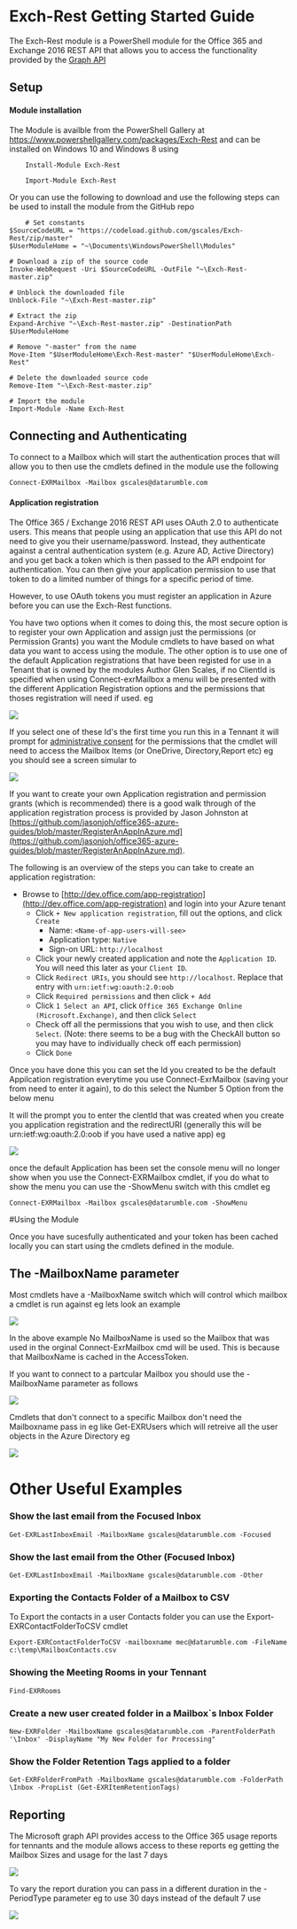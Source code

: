 # Exch-Rest Getting Started Guide
The Exch-Rest module is a PowerShell module for the Office 365 and Exchange 2016 REST API that allows you to access the functionality provided by the [Graph API](https://developer.microsoft.com/en-us/graph) 

## Setup

#### Module installation

The Module is availble from the PowerShell Gallery at https://www.powershellgallery.com/packages/Exch-Rest and can be installed on Windows 10 and Windows 8 using 

        Install-Module Exch-Rest

        Import-Module Exch-Rest

Or you can use the following to download and use the following steps can be used to install the module from the GitHub repo

        # Set constants
	$SourceCodeURL = "https://codeload.github.com/gscales/Exch-Rest/zip/master"
	$UserModuleHome = "~\Documents\WindowsPowerShell\Modules"

	# Download a zip of the source code
	Invoke-WebRequest -Uri $SourceCodeURL -OutFile "~\Exch-Rest-master.zip"

	# Unblock the downloaded file
	Unblock-File "~\Exch-Rest-master.zip"

	# Extract the zip
	Expand-Archive "~\Exch-Rest-master.zip" -DestinationPath $UserModuleHome

	# Remove "-master" from the name
	Move-Item "$UserModuleHome\Exch-Rest-master" "$UserModuleHome\Exch-Rest"

	# Delete the downloaded source code
	Remove-Item "~\Exch-Rest-master.zip"

	# Import the module
	Import-Module -Name Exch-Rest
    

## Connecting and Authenticating ##

To connect to a Mailbox which will start the authentication proces that will allow you to then use the cmdlets defined in the module use the following 

    Connect-EXRMailbox -Mailbox gscales@datarumble.com


#### Application registration
The Office 365 / Exchange 2016 REST API uses OAuth 2.0 to authenticate users. This means that people using an application that use this API do not need to give you their username/password. Instead, they authenticate against a central authentication system (e.g. Azure AD, Active Directory) and you get back a token which is then passed to the API endpoint for authentication. You can then give your application permission to use that token to do a limited number of things for a specific period of time.

However, to use OAuth tokens you must register an application in Azure before you can use the Exch-Rest functions.

You have two options when it comes to doing this, the most secure option is to register your own Application and assign just the permissions (or Permission Grants) you want the Module cmdlets to have based on what data you want to access using the module. The other option is to use one of the default Application registrations that have been registed for use in a Tenant that is owned by the modules Author Glen Scales, if no ClientId is specified when using Connect-exrMailbox a menu will be presented with the different Application Registration options and the permissions that thoses registration will need if used. eg

![](https://gscales.github.io/Exch-Rest/GetttingStarted/MenuCaptureGettingStarted.PNG)

If you select one of these Id's the first time you run this in a Tennant it will prompt for [administrative consent](https://docs.microsoft.com/en-us/azure/active-directory/develop/active-directory-devhowto-multi-tenant-overview#understanding-user-and-admin-consent) for the permissions that the cmdlet will need to access the Mailbox Items (or OneDrive, Directory,Report etc) eg you should see a screen simular to 

![](https://gscales.github.io/Exch-Rest/GetttingStarted/AppRegCapture.PNG)

If you want to create your own Application registration and permission grants (which is recommended) there is a good walk through of the application registration process is provided by Jason Johnston at [https://github.com/jasonjoh/office365-azure-guides/blob/master/RegisterAnAppInAzure.md](https://github.com/jasonjoh/office365-azure-guides/blob/master/RegisterAnAppInAzure.md).

The following is an overview of the steps you can take to create an application registration:
  
* Browse to [http://dev.office.com/app-registration](http://dev.office.com/app-registration) and login into your Azure tenant
  * Click `+ New application registration`, fill out the options, and click `Create`
    * Name: `<Name-of-app-users-will-see>`
    * Application type: `Native`
    * Sign-on URL: `http://localhost`
  * Click your newly created application and note the `Application ID`. You will need this later as your `Client ID`.
  * Click `Redirect URIs`, you should see `http://localhost`. Replace that entry with `urn:ietf:wg:oauth:2.0:oob`
  * Click `Required permissions` and then click `+ Add`
  * Click `1 Select an API`, click `Office 365 Exchange Online (Microsoft.Exchange)`, and then click `Select`
  * Check off all the permissions that you wish to use, and then click `Select`. (Note: there seems to be a bug with the CheckAll button so you may have to individually check off each permission)
  * Click `Done`

Once you have done this you can set the Id you created to be the default Appilcation registration everytime you use Connect-ExrMailbox (saving your from need to enter it again), to do this select the Number 5 Option from the below menu 

It will the prompt you to enter the clentId that was created when you create you application registration and the redirectURI (generally this will be urn:ietf:wg:oauth:2.0:oob if you have used a native app) eg

![](https://gscales.github.io/Exch-Rest/GetttingStarted/defaultappset.PNG)

once the default Application has been set the console menu will no longer show when you use the Connect-EXRMailbox cmdlet, if you do what to show the menu you can use the -ShowMenu switch with this cmdlet eg

    Connect-EXRMailbox -Mailbox gscales@datarumble.com -ShowMenu

#Using the Module

Once you have sucesfully authenticated and your token has been cached locally you can start using the cmdlets defined in the module.

## The -MailboxName parameter ##

 Most cmdlets have a -MailboxName switch which will control which mailbox a cmdlet is run against eg lets look an example

![](https://gscales.github.io/Exch-Rest/GetttingStarted/getInboxExampeNoMailbox.PNG)

In the above example No MailboxName is used so the Mailbox that was used in the orginal Connect-ExrMailbox cmd will be used. This is because that MailboxName is cached in the AccessToken.

If you want to connect to a partcular Mailbox you should use the -MailboxName parameter as follows

![](https://gscales.github.io/Exch-Rest/GetttingStarted/getInboxExampeMailbox.PNG)

Cmdlets that don't connect to a specific Mailbox don't need the Mailboxname pass in eg like Get-EXRUsers which will retreive all the user objects in the Azure Directory eg

![](https://gscales.github.io/Exch-Rest/GetttingStarted/get-users.PNG)

# Other Useful Examples #

### Show the last email from the Focused Inbox ###

    Get-EXRLastInboxEmail -MailboxName gscales@datarumble.com -Focused

### Show the last email from the Other (Focused Inbox) ###

    Get-EXRLastInboxEmail -MailboxName gscales@datarumble.com -Other

### Exporting the Contacts Folder of a Mailbox to CSV ###

To Export the contacts in a user Contacts folder you can use the Export-EXRContactFolderToCSV cmdlet

    Export-EXRContactFolderToCSV -mailboxname mec@datarumble.com -FileName c:\temp\MailboxContacts.csv


### Showing the Meeting Rooms in your Tennant ###

    Find-EXRRooms

### Create a new user created folder in a Mailbox`s Inbox Folder ###

    New-EXRFolder -MailboxName gscales@datarumble.com -ParentFolderPath '\Inbox' -DisplayName "My New Folder for Processing"

### Show the Folder Retention Tags applied to a folder ###

    Get-EXRFolderFromPath -MailboxName gscales@datarumble.com -FolderPath \Inbox -PropList (Get-EXRItemRetentionTags)


## Reporting ##

The Microsoft graph API provides access to the Office 365 usage reports for tennants and the module allows access to these reports eg getting the Mailbox Sizes and usage for the last 7 days


![](https://gscales.github.io/Exch-Rest/GetttingStarted/get-MailboxUsages.PNG)

To vary the report duration you can pass in a different duration in the -PeriodType parameter eg to use 30 days instead of the default 7 use

![](https://gscales.github.io/Exch-Rest/GetttingStarted/get-MailboxUsages30.PNG)












